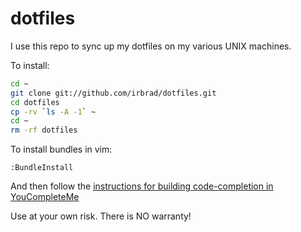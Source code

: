 dotfiles
========

I use this repo to sync up my dotfiles on my various UNIX machines.

To install:

``` bash
cd ~
git clone git://github.com/irbrad/dotfiles.git
cd dotfiles
cp -rv `ls -A -1` ~
cd ~
rm -rf dotfiles
```

To install bundles in vim:
```
:BundleInstall
```

And then follow the [instructions for building code-completion in YouCompleteMe](https://github.com/Valloric/YouCompleteMe)

Use at your own risk. There is NO warranty!

